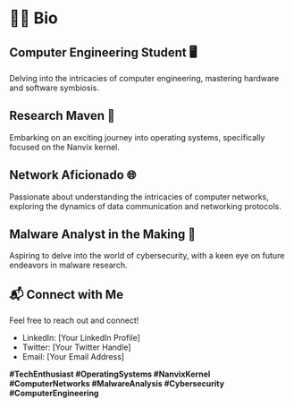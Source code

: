 # 👩‍💻 Bio

## Computer Engineering Student 🖥️
Delving into the intricacies of computer engineering, mastering hardware and software symbiosis.

## Research Maven 🧠
Embarking on an exciting journey into operating systems, specifically focused on the Nanvix kernel.

## Network Aficionado 🌐
Passionate about understanding the intricacies of computer networks, exploring the dynamics of data communication and networking protocols.

## Malware Analyst in the Making 🔬
Aspiring to delve into the world of cybersecurity, with a keen eye on future endeavors in malware research.

## 📬 Connect with Me
Feel free to reach out and connect!
- LinkedIn: [Your LinkedIn Profile]
- Twitter: [Your Twitter Handle]
- Email: [Your Email Address]

**#TechEnthusiast #OperatingSystems #NanvixKernel #ComputerNetworks #MalwareAnalysis #Cybersecurity #ComputerEngineering**
